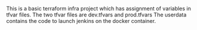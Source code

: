 This is a basic terraform infra project which has assignment of variables in tfvar files. The two tfvar files are dev.tfvars and prod.tfvars
The userdata contains the code to launch jenkins on the docker container.
